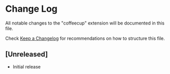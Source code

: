 # Change Log

All notable changes to the "coffeecup" extension will be documented in this file.

Check [Keep a Changelog](http://keepachangelog.com/) for recommendations on how to structure this file.

## [Unreleased]

- Initial release
